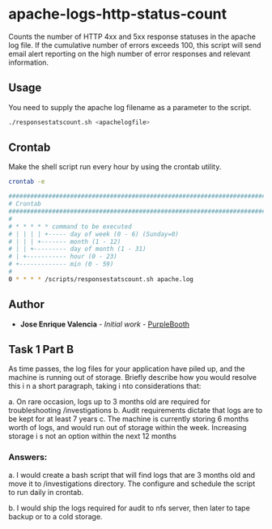# apache-logs-http-status-count
Counts the number of HTTP 4xx and 5xx response statuses in the apache log file. If the cumulative number of errors exceeds 100, this script will send email alert reporting on the high number of error responses and relevant information.

## Usage

You need to supply the apache log filename as a parameter to the script.

```bash
./responsestatscount.sh <apachelogfile>
```
## Crontab
Make the shell script run every hour by using the crontab utility. 

```bash
crontab -e
```

```bash
##################################################################################################
# Crontab
##################################################################################################
#
# * * * * * command to be executed
# | | | | +----- day of week (0 - 6) (Sunday=0)
# | | | +------- month (1 - 12)
# | | +--------- day of month (1 - 31)
# | +----------- hour (0 - 23)
# +------------- min (0 - 59)
#
0 * * * * /scripts/responsestatscount.sh apache.log
```
## Author

* **Jose Enrique Valencia** - *Initial work* - [PurpleBooth](https://github.com/SQLConjuror)



## Task 1 Part B

As time passes, the log files for your application have piled up, and the machine is running out of storage. Briefly describe how you would resolve this i n a short
paragraph, taking i nto considerations that:

a. On rare occasion, logs up to 3 months old are required for troubleshooting /investigations
b. Audit requirements dictate that logs are to be kept for at least 7 years c. The machine is currently storing 6 months worth of logs, and would run out of storage within the    week. Increasing storage i s not an option within the next 12 months

### Answers:
a. I would create a bash script that will find logs that are 3 months old and move it to /investigations directory. The configure and schedule the script to run daily in crontab.

b. I would ship the logs required for audit to nfs server, then later to tape backup or to a cold storage. 
